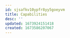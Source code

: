 ```yaml
---
id: sjsafkv10ypfr8yy5goeyvm
title: Capabilities
desc: ''
updated: 1673924151418
created: 1673586207067
---
```


